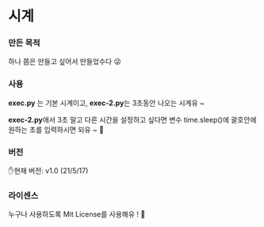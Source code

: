 # 시계

### 만든 목적
하나 쯤은 만들고 싶어서 만들었수다 😜

### 사용
**exec.py** 는 기본 시계이고, **exec-2.py**는 3초동안 나오는 시계유 ~

**exec-2.py**애서 3초 말고 다른 시간을 설정하고 싶다면 변수 time.sleep()에 괄호안에 원하는 초를 입력하시면 되유 ~ 🙂

### 버전
✋현재 버전: v1.0 (21/5/17)

### 라이센스
누구나 사용하도록 Mit License를 사용해유 ! 🤩
